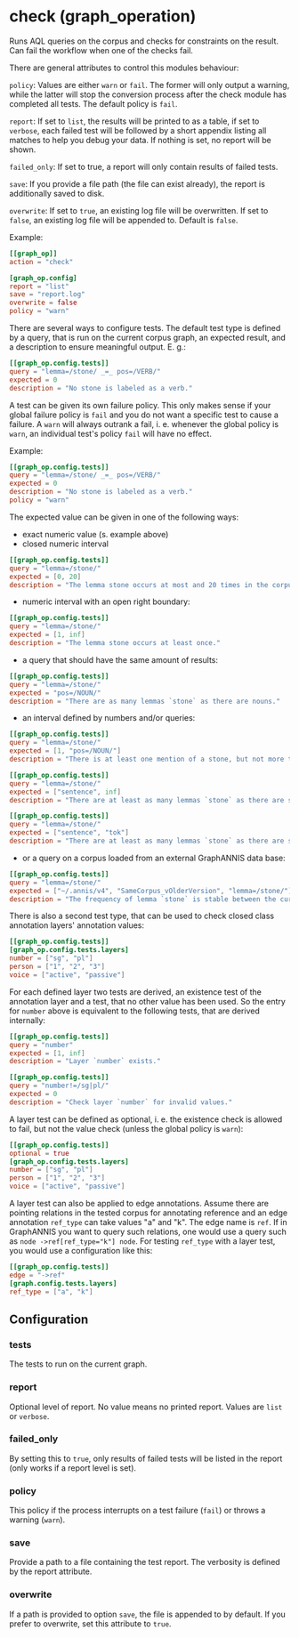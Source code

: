 # check (graph_operation)

Runs AQL queries on the corpus and checks for constraints on the result.
Can fail the workflow when one of the checks fail.

There are general attributes to control this modules behaviour:

`policy`: Values are either `warn` or `fail`. The former will only output
a warning, while the latter will stop the conversion process after the
check module has completed all tests. The default policy is `fail`.

`report`: If set to `list`, the results will be printed to as a table, if
set to `verbose`, each failed test will be followed by a short appendix
listing all matches to help you debug your data. If nothing is set, no report
will be shown.

`failed_only`: If set to true, a report will only contain results of failed tests.

`save`: If you provide a file path (the file can exist already), the report
is additionally saved to disk.

`overwrite`: If set to `true`, an existing log file will be overwritten. If set
to `false`, an existing log file will be appended to. Default is `false`.

Example:

```toml
[[graph_op]]
action = "check"

[graph_op.config]
report = "list"
save = "report.log"
overwrite = false
policy = "warn"
```

There are several ways to configure tests. The default test type is defined
by a query, that is run on the current corpus graph, an expected result, and
a description to ensure meaningful output. E. g.:

```toml
[[graph_op.config.tests]]
query = "lemma=/stone/ _=_ pos=/VERB/"
expected = 0
description = "No stone is labeled as a verb."
```
A test can be given its own failure policy. This only makes sense if your global
failure policy is `fail` and you do not want a specific test to cause a failure.
A `warn` will always outrank a fail, i. e. whenever the global policy is `warn`,
an individual test's policy `fail` will have no effect.

Example:

```toml
[[graph_op.config.tests]]
query = "lemma=/stone/ _=_ pos=/VERB/"
expected = 0
description = "No stone is labeled as a verb."
policy = "warn"
```

The expected value can be given in one of the following ways:

+ exact numeric value (s. example above)
+ closed numeric interval

```toml
[[graph_op.config.tests]]
query = "lemma=/stone/"
expected = [0, 20]
description = "The lemma stone occurs at most and 20 times in the corpus"
```

+ numeric interval with an open right boundary:

```toml
[[graph_op.config.tests]]
query = "lemma=/stone/"
expected = [1, inf]
description = "The lemma stone occurs at least once."
```

+ a query that should have the same amount of results:

```toml
[[graph_op.config.tests]]
query = "lemma=/stone/"
expected = "pos=/NOUN/"
description = "There are as many lemmas `stone` as there are nouns."
```

+ an interval defined by numbers and/or queries:

```toml
[[graph_op.config.tests]]
query = "lemma=/stone/"
expected = [1, "pos=/NOUN/"]
description = "There is at least one mention of a stone, but not more than there are nouns."
```

```toml
[[graph_op.config.tests]]
query = "lemma=/stone/"
expected = ["sentence", inf]
description = "There are at least as many lemmas `stone` as there are sentences."
```

```toml
[[graph_op.config.tests]]
query = "lemma=/stone/"
expected = ["sentence", "tok"]
description = "There are at least as many lemmas `stone` as there are sentences, at most as there are tokens."
```

+ or a query on a corpus loaded from an external GraphANNIS data base:

```toml
[[graph_op.config.tests]]
query = "lemma=/stone/"
expected = ["~/.annis/v4", "SameCorpus_vOlderVersion", "lemma=/stone/"]
description = "The frequency of lemma `stone` is stable between the current graph and the previous version."
```

There is also a second test type, that can be used to check closed class annotation layers' annotation values:

```toml
[[graph_op.config.tests]]
[graph_op.config.tests.layers]
number = ["sg", "pl"]
person = ["1", "2", "3"]
voice = ["active", "passive"]
```

For each defined layer two tests are derived, an existence test of the annotation
layer and a test, that no other value has been used. So the entry for `number`
above is equivalent to the following tests, that are derived internally:

```toml
[[graph_op.config.tests]]
query = "number"
expected = [1, inf]
description = "Layer `number` exists."

[[graph_op.config.tests]]
query = "number!=/sg|pl/"
expected = 0
description = "Check layer `number` for invalid values."
```

A layer test can be defined as optional, i. e. the existence check is
allowed to fail, but not the value check (unless the global policy is `warn`):

```toml
[[graph_op.config.tests]]
optional = true
[graph_op.config.tests.layers]
number = ["sg", "pl"]
person = ["1", "2", "3"]
voice = ["active", "passive"]
```

A layer test can also be applied to edge annotations. Assume there are
pointing relations in the tested corpus for annotating reference and
an edge annotation `ref_type` can take values "a" and "k". The edge
name is `ref`. If in GraphANNIS you want to query such relations, one
would use a query such as `node ->ref[ref_type="k"] node`. For testing
`ref_type` with a layer test, you would use a configuration like this:

```toml
[[graph_op.config.tests]]
edge = "->ref"
[graph.config.tests.layers]
ref_type = ["a", "k"]
```


## Configuration

###  tests

The tests to run on the current graph.

###  report

Optional level of report. No value means no printed report. Values are `list` or `verbose`.

###  failed_only

By setting this to `true`, only results of failed tests will be listed in the report (only works if a report level is set).

###  policy

This policy if the process interrupts on a test failure (`fail`) or throws a warning (`warn`).

###  save

Provide a path to a file containing the test report. The verbosity is defined by the report attribute.

###  overwrite

If a path is provided to option `save`, the file is appended to by default. If you prefer to overwrite,
set this attribute to `true`.

